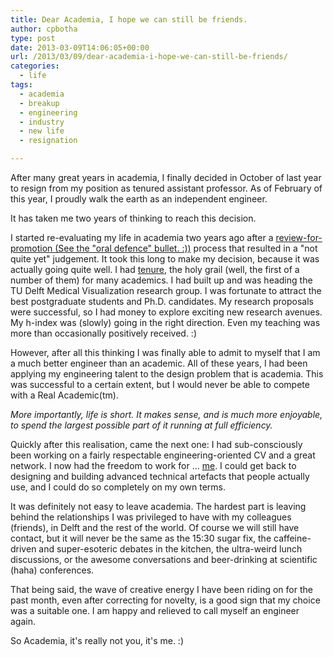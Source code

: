 ```yaml
---
title: Dear Academia, I hope we can still be friends.
author: cpbotha
type: post
date: 2013-03-09T14:06:05+00:00
url: /2013/03/09/dear-academia-i-hope-we-can-still-be-friends/
categories:
  - life
tags:
  - academia
  - breakup
  - engineering
  - industry
  - new life
  - resignation

---
```


After many great years in academia, I finally decided in October of last year
to resign from my position as tenured assistant professor. As of February of
this year, I proudly walk the earth as an independent engineer.

It has taken me two years of thinking to reach this decision.

I started re-evaluating my life in academia two years ago after
a [review-for-promotion (See the "oral defence"
bullet. :))](/2010/09/20/an-indecent-proposal-weekly-head-voices-31/) process
that resulted in a "not quite yet" judgement. It took this long to make my
decision, because it was actually going quite well. I had
[tenure](http://en.wikipedia.org/wiki/Tenure_(academic)), the holy grail (well,
the first of a number of them) for many academics. I had built up and was
heading the TU Delft Medical Visualization research group. I was fortunate to
attract the best postgraduate students and Ph.D. candidates. My research
proposals were successful, so I had money to explore exciting new research
avenues. My h-index was (slowly) going in the right direction. Even my teaching
was more than occasionally positively received. :)

However, after all this thinking I was finally able to admit to myself that I
am a much better engineer than an academic. All of these years, I had been
applying my engineering talent to the design problem that is academia. This was
successful to a certain extent, but I would never be able to compete with a
Real Academic(tm).

_More importantly, life is short. It makes sense, and is much more enjoyable,
to spend the largest possible part of it running at full efficiency._

Quickly after this realisation, came the next one: I had sub-consciously been
working on a fairly respectable engineering-oriented CV and a great network. I
now had the freedom to work for ... [me](https://vxlabs.com/). I could get back
to designing and building advanced technical artefacts that people actually
use, and I could do so completely on my own terms.

It was definitely not easy to leave academia. The hardest part is leaving
behind the relationships I was privileged to have with my colleagues (friends),
in Delft and the rest of the world. Of course we will still have contact, but
it will never be the same as the 15:30 sugar fix, the caffeine-driven and
super-esoteric debates in the kitchen, the ultra-weird lunch discussions, or
the awesome conversations and beer-drinking at scientific (haha) conferences.

That being said, the wave of creative energy I have been riding on for the past
month, even after correcting for novelty, is a good sign that my choice was a
suitable one. I am happy and relieved to call myself an engineer again.

So Academia, it's really not you, it's me. :)
